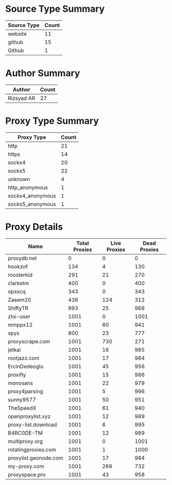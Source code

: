 # Source Type Summary

| Source Type | Count |
|-------------|-------|
| website | 11 |
| github | 15 |
| Github | 1 |


# Author Summary

| Author | Count |
|--------|-------|
| Rizsyad AR | 27 |


# Proxy Type Summary

| Proxy Type | Count |
|------------|-------|
| http | 21 |
| https | 14 |
| socks4 | 20 |
| socks5 | 22 |
| unknown | 4 |
| http_anonymous | 1 |
| socks4_anonymous | 1 |
| socks5_anonymous | 1 |


# Proxy Details

| Name | Total Proxies | Live Proxies | Dead Proxies |
|------|---------------|--------------|---------------|
| proxydb.net | 0 | 0 | 0 |
| hookzof | 134 | 4 | 130 |
| roosterkid | 291 | 21 | 270 |
| clarketm | 400 | 0 | 400 |
| opsxcq | 343 | 0 | 343 |
| Zaeem20 | 436 | 124 | 312 |
| ShiftyTR | 993 | 25 | 968 |
| zloi-user | 1001 | 0 | 1001 |
| mmppx12 | 1001 | 60 | 941 |
| spys | 800 | 23 | 777 |
| proxyscrape.com | 1001 | 730 | 271 |
| jetkai | 1001 | 16 | 985 |
| rootjazz.com | 1001 | 17 | 984 |
| ErcinDedeoglu | 1001 | 45 | 956 |
| proxifly | 1001 | 15 | 986 |
| monosans | 1001 | 22 | 979 |
| proxy4parsing | 1001 | 5 | 996 |
| sunny9577 | 1001 | 50 | 951 |
| TheSpeedX | 1001 | 61 | 940 |
| openproxylist.xyz | 1001 | 12 | 989 |
| proxy-list.download | 1001 | 6 | 995 |
| B4RC0DE-TM | 1001 | 12 | 989 |
| multiproxy.org | 1001 | 0 | 1001 |
| rotatingproxies.com | 1001 | 1 | 1000 |
| proxylist.geonode.com | 1001 | 17 | 984 |
| my-proxy.com | 1001 | 269 | 732 |
| proxyspace.pro | 1001 | 43 | 958 |
